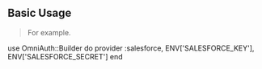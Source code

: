 ## Basic Usage

<blockquote>
    <p>For example.</p>
</blockquote>

use OmniAuth::Builder do
  provider :salesforce, ENV['SALESFORCE_KEY'], ENV['SALESFORCE_SECRET']
end